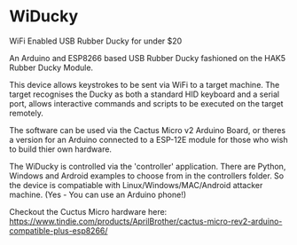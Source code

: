 # WiDucky
WiFi Enabled USB Rubber Ducky for under $20

An Arduino and ESP8266 based USB Rubber Ducky fashioned on the HAK5 Rubber Ducky Module.

This device allows keystrokes to be sent via WiFi to a target machine. The target recognises the Ducky as both a standard HID keyboard and a serial port, allows interactive commands and scripts to be executed on the target remotely.

The software can be used via the Cactus Micro v2 Arduino Board, or theres a version for an Arduino connected 
to a ESP-12E module for those who wish to build thier own hardware.

The WiDucky is controlled via the 'controller' application. There are Python, Windows and Ardroid examples to choose from in the controllers folder. So the device is compatiable with Linux/Windows/MAC/Android attacker machine. (Yes - You can use an Arduino phone!)

Checkout the Cuctus Micro hardware here: https://www.tindie.com/products/AprilBrother/cactus-micro-rev2-arduino-compatible-plus-esp8266/

